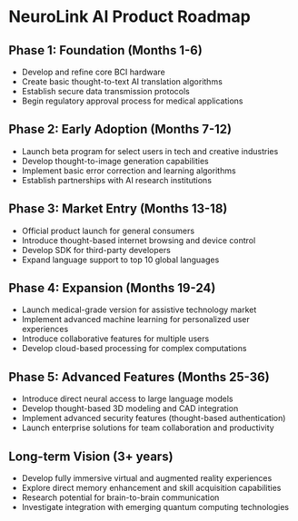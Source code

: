 # NeuroLink AI Product Roadmap

## Phase 1: Foundation (Months 1-6)
- Develop and refine core BCI hardware
- Create basic thought-to-text AI translation algorithms
- Establish secure data transmission protocols
- Begin regulatory approval process for medical applications

## Phase 2: Early Adoption (Months 7-12)
- Launch beta program for select users in tech and creative industries
- Develop thought-to-image generation capabilities
- Implement basic error correction and learning algorithms
- Establish partnerships with AI research institutions

## Phase 3: Market Entry (Months 13-18)
- Official product launch for general consumers
- Introduce thought-based internet browsing and device control
- Develop SDK for third-party developers
- Expand language support to top 10 global languages

## Phase 4: Expansion (Months 19-24)
- Launch medical-grade version for assistive technology market
- Implement advanced machine learning for personalized user experiences
- Introduce collaborative features for multiple users
- Develop cloud-based processing for complex computations

## Phase 5: Advanced Features (Months 25-36)
- Introduce direct neural access to large language models
- Develop thought-based 3D modeling and CAD integration
- Implement advanced security features (thought-based authentication)
- Launch enterprise solutions for team collaboration and productivity

## Long-term Vision (3+ years)
- Develop fully immersive virtual and augmented reality experiences
- Explore direct memory enhancement and skill acquisition capabilities
- Research potential for brain-to-brain communication
- Investigate integration with emerging quantum computing technologies


